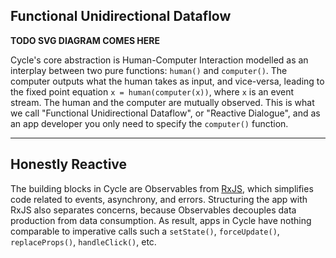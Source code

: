 ## Functional Unidirectional Dataflow

**TODO SVG DIAGRAM COMES HERE**

Cycle's core abstraction is Human-Computer Interaction modelled as an interplay between two pure functions: `human()` and `computer()`. The computer outputs what the human takes as input, and vice-versa, leading to the fixed point equation `x = human(computer(x))`, where `x` is an event stream. The human and the computer are mutually observed. This is what we call "Functional Unidirectional Dataflow", or "Reactive Dialogue", and as an app developer you only need to specify the `computer()` function.

- - -

## Honestly Reactive

The building blocks in Cycle are Observables from [RxJS](https://github.com/Reactive-Extensions/RxJS), which simplifies code related to events, asynchrony, and errors. Structuring the app with RxJS also separates concerns, because Observables decouples data production from data consumption. As result, apps in Cycle have nothing comparable to imperative calls such a `setState()`, `forceUpdate()`, `replaceProps()`, `handleClick()`, etc.
